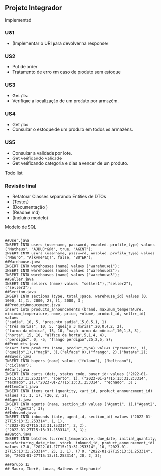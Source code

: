 ## Projeto Integrador

Implemented
### US1
- (Implementar o URI para devolver na response)


### US2
- Put de order
- Tratamento de erro em caso de produto sem estoque

### US3
 - Get /list
 - Verifique a localização de um produto por armazém.
 
 ### US4
  - Get /loc
  - Consultar o estoque de um produto em todos os armazéns.
  
  ### US5
   - Consultar a validade por lote.
   - Get verificando validade
   - Get verificando categoria e dias a vencer de um produto.
 
 Todo list


### Revisão final
- Refatorar Classes separando Entities de DTOs
- (Testes)
- (Documentação )
- (Readme.md)
- (Incluir o modelo)

Modelo de SQL

```

##User.java
INSERT INTO users (username, password, enabled, profile_type) values ("Matheus", "AJDUJ*&@!", true, "AGENT");
INSERT INTO users (username, password, enabled, profile_type) values ("Mauro", "Alkvme*&@!", false, "BUYER");
##Warehouse.java
INSERT INTO warehouses (name) values ("warehouse1");
INSERT INTO warehouses (name) values ("warehouse2");
INSERT INTO warehouses (name) values ("warehouse3");
##Seller.java
INSERT INTO sellers (name) values ("seller1"),("seller2"), ("seller3");
##Section.java
INSERT INTO sections (type, total_space, warehouse_id) values (0, 1000, 1),(1, 2000, 2), (1, 2000, 3);
##ProductAnnoucement.java
insert into products_announcements (brand, maximum_temperature, minimum_temperature, name, price, volume, product_id, seller_id) values
("sadia", 10, 5, "presunto sadia",15,0.5,1, 1),
("três marias", 10, 5, "queijo 3 marias",20,0.4,2, 2),
("turma da mônica", 15, 10, "maçã turma da mônica",10,1,3, 3),
("horta", 15, 10, "alface da horta",5,1,4, 4),
("perdigão", 0, -5, "frango perdigão",25,2,5, 5);
##Products.java
insert into products (name, product_type) values ("presunto", 1),("queijo",1),("maçã", 0),("alface",0),("frango", 2),("batata",2);
##Buyer.java
INSERT INTO buyers (name) values ("fulano"), ("beltrano"), ("ciclano");
##Cart.java
INSERT INTO carts (date, status_code, buyer_id) values ("2022-01-27T15:13:31.253314", "aberto", 1), ("2023-01-27T15:13:31.253314", "fechado", 2),("2023-01-27T15:13:31.253314", "fechado", 3) ;
##ItemCart.java
INSERT INTO items_cart (quantity, cart_id, product_announcement_id) values (1, 1, 1), (20, 2, 2);
##Agent.java
INSERT INTO agents (name, section_id) values ("Agent1", 1),("Agent2", 2), ("Agent3", 3);
##Inbound.java
INSERT INTO inbounds (date, agent_id, section_id) values ("2022-01-27T15:13:31.253314", 1, 1),
("2022-01-27T15:13:31.253314", 2, 2),
("2022-01-27T15:13:31.253314", 3, 3);
##Batch.java
INSERT INTO batches (current_temperature, due_date, initial_quantity, manufacturing_date_time, stock, inbound_id, product_announcement_id)
values (7.0, "2022-01-27T15:13:31.253314", 10, "2023-01-27T15:13:31.253314", 20, 1, 1), (7.0, "2022-01-27T15:13:31.253314", 10, "2023-01-27T15:13:31.253314", 20, 2, 3);

###Grupo 11
## Mauro, Iberê, Lucas, Matheus e Stephanie`
``` 
